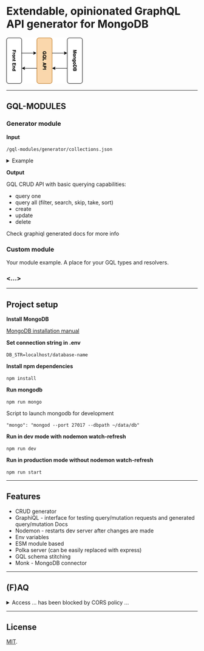 # Extendable, opinionated GraphQL API generator for MongoDB

![Graphql generator](graphql-api-generator.png)

---

## GQL-MODULES
 

### Generator module

**Input**

```/gql-modules/generator/collections.json```

<details>
  <summary>Example</summary>  

```
[{
  "collection": "Author",
  "fields": [
    {
      "name": "firstName",
      "type": "String",
    },
    {
      "name": "lastName",
      "type": "String",
    },
    {
      "name": "posts",
      "type": "[Post]",
    },
  ]
}, {
  "collection": "Post",
  "fields": [
    {
      "name": "title",
      "type": "String",
    },
    {
      "name": "author",
      "type": "Author",
    },
    {
      "name": "votes",
      "type": "Int",
    },
  ]
}]
```
</details> 
  
**Output**

GQL CRUD API with basic querying capabilities:

- query one
- query all (filter, search, skip, take, sort)
- create
- update
- delete

Check graphiql generated docs for more info
 

### Custom module

Your module example.
A place for your GQL types and resolvers.
 
 
### <...>
---
 


## Project setup

**Install MongoDB**

[MongoDB installation manual](https://docs.mongodb.com/manual/installation/)

**Set connection string in .env**

```DB_STR=localhost/database-name```

**Install npm dependencies**

```npm install```

**Run mongodb**

```npm run mongo```

Script to launch mongodb for development  

```
"mongo": "mongod --port 27017 --dbpath ~/data/db"
```

**Run in dev mode with nodemon watch-refresh**

```npm run dev```

**Run in production mode without nodemon watch-refresh**

```npm run start```

---
 


## Features

* CRUD generator
* GraphiQL - interface for testing query/mutation requests and generated query/mutation Docs
* Nodemon - restarts dev server after changes are made
* Env variables
* ESM module based
* Polka server (can be easily replaced with express)
* GQL schema stitching
* Monk - MongoDB connector

---
 
 
 
## (F)AQ

<details>
  <summary>Access ... has been blocked by CORS policy ...</summary>

*Error:*

```
Access to XMLHttpRequest at 'http://localhost:4000/graphql' from origin 'http://localhost:3000' has been blocked by CORS policy: Response to preflight request doesn't pass access control check: No 'Access-Control-Allow-Origin' header is present on the requested resource.
```

*Solution:*

Use https://github.com/expressjs/cors middleware for polka server.  
Specify origin that makes requests to GQL API server.  

</details>
 
---

 
## License

[MIT](LICENSE).

